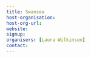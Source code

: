 ```yaml
---
title: Swansea
host-organisation: 
host-org-url: 
website:
signup:
organisers: [Laura Wilkinson]
contact: 
---
```


